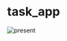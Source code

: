# task_app



![present](https://github.com/Rokobot/my_vr_task/assets/117278851/6a915b9d-8cf0-440a-a255-197a090284d3)